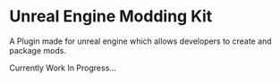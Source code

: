 
# Unreal Engine Modding Kit

A Plugin made for unreal engine which allows developers to create and package mods.

Currently Work In Progress...